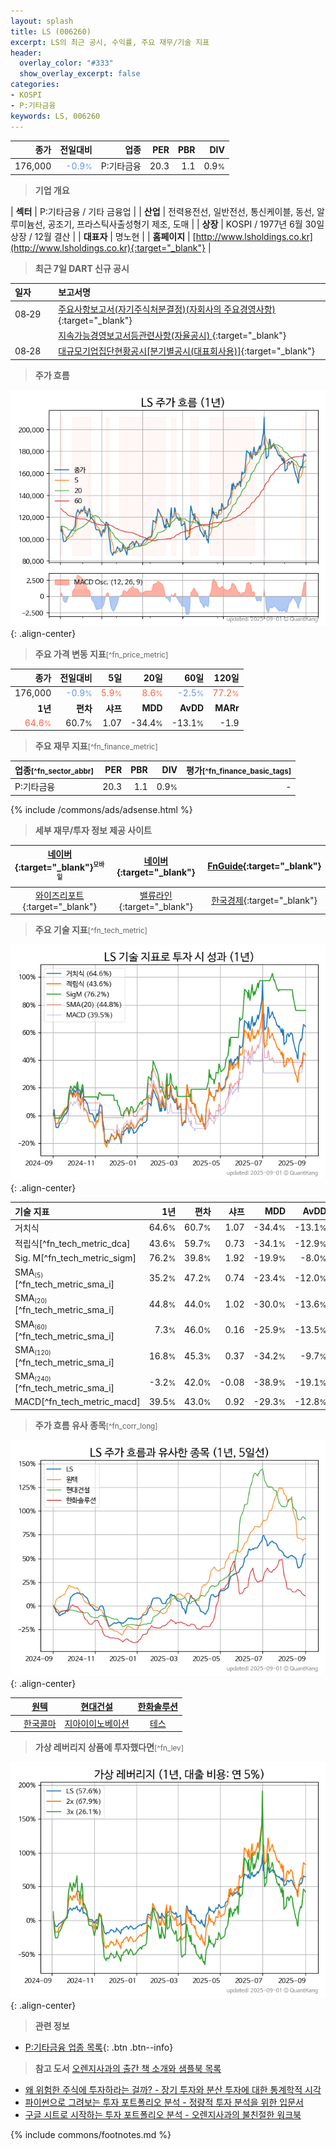 ```yaml
---
layout: splash
title: LS (006260)
excerpt: LS의 최근 공시, 수익률, 주요 재무/기술 지표
header:
  overlay_color: "#333"
  show_overlay_excerpt: false
categories:
- KOSPI
- P:기타금융
keywords: LS, 006260
---
```


| **종가** | **전일대비** | **업종** | **PER** | **PBR** | **DIV** |
| -------: | -----------: | -------: | ------: | ------: | ------: |
| 176,000 | <span style="color: cornflowerblue">-0.9<small>%</small></span> | P:기타금융 | 20.3 | 1.1 | 0.9<small>%</small> |

<!-- more -->


> **기업 개요**<a id="company"></a>

| <span style="white-space:nowrap;">**섹터**</span> | P:기타금융 / 기타 금융업 |
| <span style="white-space:nowrap;">**산업**</span> | 전력용전선, 일반전선, 통신케이블, 동선, 알루미늄선, 공조기, 프라스틱사출성형기 제조, 도매 |
| <span style="white-space:nowrap;">**상장**</span> | KOSPI / 1977년 6월 30일 상장 / 12월 결산 |
| <span style="white-space:nowrap;">**대표자**</span> | 명노현 |
| <span style="white-space:nowrap;">**홈페이지**</span> | [http://www.lsholdings.co.kr](http://www.lsholdings.co.kr){:target="_blank"} |


> **최근 7일 DART 신규 공시**<a id="dart"></a>

| **일자** |      | **보고서명** |
| :------- | :--- | :----------- |
| 08&#x2011;29 | | [주요사항보고서(자기주식처분결정)(자회사의 주요경영사항)              ](https://dart.fss.or.kr/dsaf001/main.do?rcpNo=20250829800521){:target="_blank"} |
|  | | [지속가능경영보고서등관련사항(자율공시)              ](https://dart.fss.or.kr/dsaf001/main.do?rcpNo=20250829800502){:target="_blank"} |
| 08&#x2011;28 | | [대규모기업집단현황공시[분기별공시(대표회사용)]](https://dart.fss.or.kr/dsaf001/main.do?rcpNo=20250828001179){:target="_blank"} |


> **주가 흐름**<a id="price"></a>

![006260](/stock/images/006260.png){: .align-center}


> **주요 가격 변동 지표**<small>[^fn_price_metric]</small>

| **종가** | **전일대비** | **5일** | **20일** | **60일** | **120일** |
| -------: | -----------: | ------: | -------: | -------: | --------: |
| 176,000 | <span style="color: cornflowerblue">-0.9<small>%</small></span> | <span style="color: tomato">5.9<small>%</small></span> | <span style="color: tomato">8.6<small>%</small></span> | <span style="color: cornflowerblue">-2.5<small>%</small></span> | <span style="color: tomato">77.2<small>%</small></span> |
| **1년** | **편차** | **샤프** | **MDD** | **AvDD** | **MARr** |
| <span style="color: tomato">64.6<small>%</small></span> | 60.7<small>%</small> | 1.07 | -34.4<small>%</small> | -13.1<small>%</small> | -1.9 |


> **주요 재무 지표**<small>[^fn_finance_metric]</small>

| **업종**<small>[^fn_sector_abbr]</small> | **PER** | **PBR** | **DIV** | **평가**<small>[^fn_finance_basic_tags]</small> |
| :--------------------------------------- | ------: | ------: | ------: | ----------------------------------------------: |
| P:기타금융 | 20.3 | 1.1 | 0.9<small>%</small> | - |



{% include /commons/ads/adsense.html %}

> **세부 재무/투자 정보 제공 사이트**

| [네이버](https://m.stock.naver.com/domestic/stock/006260/finance/summary){:target="_blank"}<sup><small>모바일</small></sup> | [네이버](https://finance.naver.com/item/coinfo.naver?code=006260){:target="_blank"} | [FnGuide](https://comp.fnguide.com/SVO2/ASP/SVD_Invest.asp?gicode=A006260&MenuYn=Y){:target="_blank"} |
| :---: | :---: | :---: |
| [와이즈리포트](https://comp.wisereport.co.kr/company/c1040001.aspx?cmp_cd=006260){:target="_blank"} | [밸류라인](https://www.valueline.co.kr/finance/summary/006260){:target="_blank"} | [한국경제](https://markets.hankyung.com/stock/006260/financial-summary){:target="_blank"} |


> **주요 기술 지표**<small>[^fn_tech_metric]</small>


![006260](/stock/images/006260_tech.png){: .align-center}

| **기술 지표** | **1년** | **편차** | **샤프** | **MDD** | **AvDD** |
| :------------ | ------: | -----------: | -------: | ------: | -------: |
| 거치식 | 64.6<small>%</small> | 60.7<small>%</small> | 1.07 | -34.4<small>%</small> | -13.1<small>%</small> |
| 적립식[^fn_tech_metric_dca] | 43.6<small>%</small> | 59.7<small>%</small> | 0.73 | -34.1<small>%</small> | -12.9<small>%</small> |
| Sig. M[^fn_tech_metric_sigm] | 76.2<small>%</small> | 39.8<small>%</small> | 1.92 | -19.9<small>%</small> | -8.0<small>%</small> |
| SMA<small><sub>(5)</sub></small>[^fn_tech_metric_sma_i] | 35.2<small>%</small> | 47.2<small>%</small> | 0.74 | -23.4<small>%</small> | -12.0<small>%</small> |
| SMA<small><sub>(20)</sub></small>[^fn_tech_metric_sma_i] | 44.8<small>%</small> | 44.0<small>%</small> | 1.02 | -30.0<small>%</small> | -13.6<small>%</small> |
| SMA<small><sub>(60)</sub></small>[^fn_tech_metric_sma_i] | 7.3<small>%</small> | 46.0<small>%</small> | 0.16 | -25.9<small>%</small> | -13.5<small>%</small> |
| SMA<small><sub>(120)</sub></small>[^fn_tech_metric_sma_i] | 16.8<small>%</small> | 45.3<small>%</small> | 0.37 | -34.2<small>%</small> | -9.7<small>%</small> |
| SMA<small><sub>(240)</sub></small>[^fn_tech_metric_sma_i] | -3.2<small>%</small> | 42.0<small>%</small> | -0.08 | -38.9<small>%</small> | -19.1<small>%</small> |
| MACD[^fn_tech_metric_macd] | 39.5<small>%</small> | 43.0<small>%</small> | 0.92 | -29.3<small>%</small> | -12.8<small>%</small> |


> **주가 흐름 유사 종목**<a id="corr"></a><small>[^fn_corr_long]</small>

![006260](/stock/images/006260_corr.png){: .align-center}

|       | [원텍](/336570/) | [현대건설](/000720/) | [한화솔루션](/009830/) |
| :---: | :------------------------------------: | :------------------------------------: | :------------------------------------: |
|       | [한국콜마](/161890/) | [지아이이노베이션](/358570/) | [테스](/095610/) |


> **가상 레버리지 상품에 투자했다면**<a id="2x"></a><small>[^fn_lev]</small>

![006260](/stock/images/006260_2x.png){: .align-center}


> **관련 정보**

- [P:기타금융 업종 목록](/stats/sector/kospi_업종_기타금융_종목/){: .btn .btn--info}

> **참고 도서** [오렌지사과의 출간 책 소개와 샘플북 목록](https://kongdori.tistory.com/691)

- [왜 위험한 주식에 투자하라는 걸까? - 장기 투자와 분산 투자에 대한 통계학적 시각](https://kongdori.tistory.com/421)
- [파이썬으로 그려보는 투자 포트폴리오 분석  - 정량적 투자 분석을 위한 입문서](https://kongdori.tistory.com/643)
- [구글 시트로 시작하는 투자 포트폴리오 분석 - 오렌지사과의 불친절한 워크북](https://kongdori.tistory.com/449)


{% include commons/footnotes.md %}